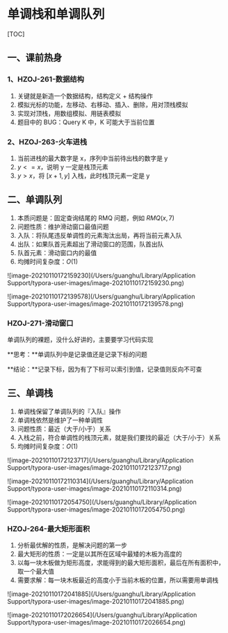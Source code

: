 # 单调栈和单调队列

[TOC]

## 一、课前热身

### 1、HZOJ-261-数据结构

1. 关键就是新造一个数据结构，结构定义 + 结构操作
2. 模拟光标的功能，左移动、右移动、插入、删除，用对顶栈模拟
3. 实现对顶栈，用数组模拟、用链表模拟
4. 题目中的 BUG：Query K 中，K 可能大于当前位置



### 2、HZOJ-263-火车进栈

1. 当前进栈的最大数字是 x，序列中当前待出栈的数字是 y
2. $y <= x$，说明 y 一定是栈顶元素
3. $y > x$，将 $[x + 1, y]$ 入栈，此时栈顶元素一定是 y



## 二、单调队列

1. 本质问题是：固定查询结尾的 RMQ 问题，例如 $RMQ(x, 7)$
2. 问题性质：维护滑动窗口最值问题
3. 入队：将队尾违反单调性的元素淘汰出局，再将当前元素入队
4. 出队：如果队首元素超出了滑动窗口的范围，队首出队
5. 队首元素：滑动窗口内的最值
6. 均摊时间复杂度：$O(1)$

![image-20210110172159230](/Users/guanghu/Library/Application Support/typora-user-images/image-20210110172159230.png)

![image-20210110172139578](/Users/guanghu/Library/Application Support/typora-user-images/image-20210110172139578.png)

### HZOJ-271-滑动窗口

单调队列的裸题，没什么好讲的，主要要学习代码实现

**思考：**单调队列中是记录值还是记录下标的问题

**结论：**记录下标，因为有了下标可以索引到值，记录值则反向不可查



## 三、单调栈

1. 单调栈保留了单调队列的『入队』操作
2. 单调栈依然是维护了一种单调性
3. 问题性质：最近（大于/小于）关系
4. 入栈之前，符合单调性的栈顶元素，就是我们要找的最近（大于/小于）关系
5. 均摊时间复杂度：$O(1)$

![image-20210110172123717](/Users/guanghu/Library/Application Support/typora-user-images/image-20210110172123717.png)

![image-20210110172110314](/Users/guanghu/Library/Application Support/typora-user-images/image-20210110172110314.png)

![image-20210110172054750](/Users/guanghu/Library/Application Support/typora-user-images/image-20210110172054750.png)



### HZOJ-264-最大矩形面积

1. 分析最优解的性质，是解决问题的第一步
2. 最大矩形的性质：一定是以其所在区域中最矮的木板为高度的
3. 以每一块木板做为矩形高度，求能得到的最大矩形面积，最后在所有面积中，取一个最大值
4. 需要求解：每一块木板最近的高度小于当前木板的位置，所以需要用单调栈

![image-20210110172041885](/Users/guanghu/Library/Application Support/typora-user-images/image-20210110172041885.png)

![image-20210110172026654](/Users/guanghu/Library/Application Support/typora-user-images/image-20210110172026654.png)

